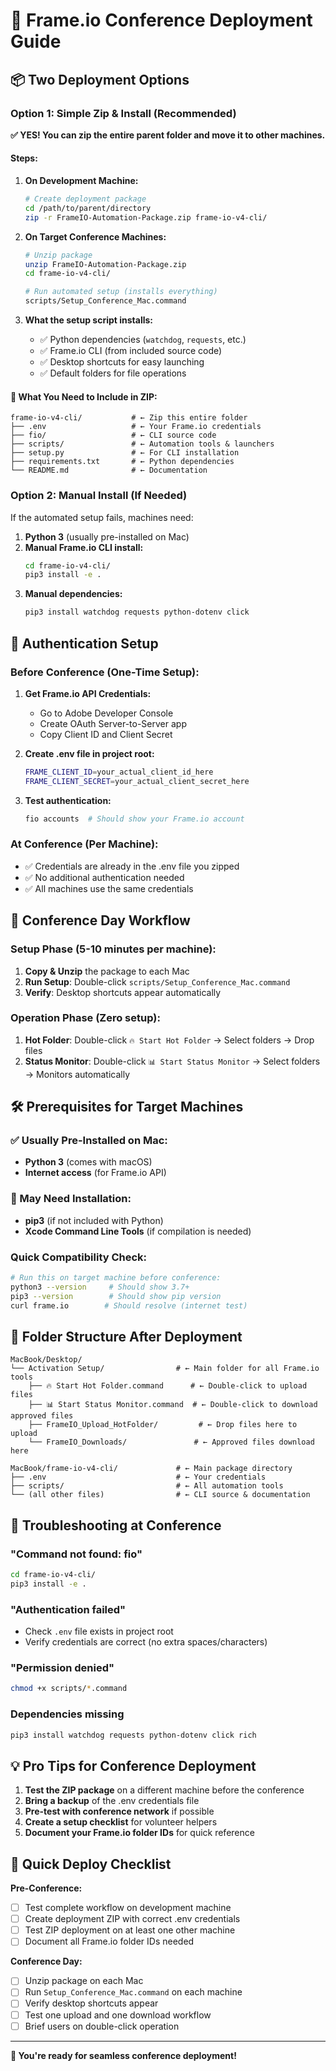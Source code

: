 # 🚀 Frame.io Conference Deployment Guide

## 📦 **Two Deployment Options**

### **Option 1: Simple Zip & Install (Recommended)**

**✅ YES! You can zip the entire parent folder and move it to other machines.**

#### Steps:
1. **On Development Machine:**
   ```bash
   # Create deployment package
   cd /path/to/parent/directory
   zip -r FrameIO-Automation-Package.zip frame-io-v4-cli/
   ```

2. **On Target Conference Machines:**
   ```bash
   # Unzip package
   unzip FrameIO-Automation-Package.zip
   cd frame-io-v4-cli/
   
   # Run automated setup (installs everything)
   scripts/Setup_Conference_Mac.command
   ```

3. **What the setup script installs:**
   - ✅ Python dependencies (`watchdog`, `requests`, etc.)
   - ✅ Frame.io CLI (from included source code)
   - ✅ Desktop shortcuts for easy launching
   - ✅ Default folders for file operations

#### 🎯 **What You Need to Include in ZIP:**
```
frame-io-v4-cli/           # ← Zip this entire folder
├── .env                   # ← Your Frame.io credentials
├── fio/                   # ← CLI source code
├── scripts/               # ← Automation tools & launchers
├── setup.py               # ← For CLI installation
├── requirements.txt       # ← Python dependencies
└── README.md              # ← Documentation
```

### **Option 2: Manual Install (If Needed)**

If the automated setup fails, machines need:

1. **Python 3** (usually pre-installed on Mac)
2. **Manual Frame.io CLI install:**
   ```bash
   cd frame-io-v4-cli/
   pip3 install -e .
   ```
3. **Manual dependencies:**
   ```bash
   pip3 install watchdog requests python-dotenv click
   ```

## 🔐 **Authentication Setup**

### **Before Conference (One-Time Setup):**

1. **Get Frame.io API Credentials:**
   - Go to Adobe Developer Console
   - Create OAuth Server-to-Server app
   - Copy Client ID and Client Secret

2. **Create .env file in project root:**
   ```bash
   FRAME_CLIENT_ID=your_actual_client_id_here
   FRAME_CLIENT_SECRET=your_actual_client_secret_here
   ```

3. **Test authentication:**
   ```bash
   fio accounts  # Should show your Frame.io account
   ```

### **At Conference (Per Machine):**
- ✅ Credentials are already in the .env file you zipped
- ✅ No additional authentication needed
- ✅ All machines use the same credentials

## 🎪 **Conference Day Workflow**

### **Setup Phase (5-10 minutes per machine):**
1. **Copy & Unzip** the package to each Mac
2. **Run Setup**: Double-click `scripts/Setup_Conference_Mac.command`
3. **Verify**: Desktop shortcuts appear automatically

### **Operation Phase (Zero setup):**
1. **Hot Folder**: Double-click `🔥 Start Hot Folder` → Select folders → Drop files
2. **Status Monitor**: Double-click `📊 Start Status Monitor` → Select folders → Monitors automatically

## 🛠️ **Prerequisites for Target Machines**

### **✅ Usually Pre-Installed on Mac:**
- **Python 3** (comes with macOS)
- **Internet access** (for Frame.io API)

### **🔧 May Need Installation:**
- **pip3** (if not included with Python)
- **Xcode Command Line Tools** (if compilation is needed)

### **Quick Compatibility Check:**
```bash
# Run this on target machine before conference:
python3 --version     # Should show 3.7+
pip3 --version        # Should show pip version
curl frame.io        # Should resolve (internet test)
```

## 📁 **Folder Structure After Deployment**

```
MacBook/Desktop/
└── Activation Setup/                # ← Main folder for all Frame.io tools
    ├── 🔥 Start Hot Folder.command      # ← Double-click to upload files
    ├── 📊 Start Status Monitor.command  # ← Double-click to download approved files
    ├── FrameIO_Upload_HotFolder/         # ← Drop files here to upload
    └── FrameIO_Downloads/               # ← Approved files download here

MacBook/frame-io-v4-cli/             # ← Main package directory
├── .env                             # ← Your credentials
├── scripts/                         # ← All automation tools
└── (all other files)                # ← CLI source & documentation
```

## 🚨 **Troubleshooting at Conference**

### **"Command not found: fio"**
```bash
cd frame-io-v4-cli/
pip3 install -e .
```

### **"Authentication failed"**
- Check `.env` file exists in project root
- Verify credentials are correct (no extra spaces/characters)

### **"Permission denied"**
```bash
chmod +x scripts/*.command
```

### **Dependencies missing**
```bash
pip3 install watchdog requests python-dotenv click rich
```

## 💡 **Pro Tips for Conference Deployment**

1. **Test the ZIP package** on a different machine before the conference
2. **Bring a backup** of the .env credentials file
3. **Pre-test with conference network** if possible
4. **Create a setup checklist** for volunteer helpers
5. **Document your Frame.io folder IDs** for quick reference

## 🎯 **Quick Deploy Checklist**

**Pre-Conference:**
- [ ] Test complete workflow on development machine
- [ ] Create deployment ZIP with correct .env credentials
- [ ] Test ZIP deployment on at least one other machine
- [ ] Document all Frame.io folder IDs needed

**Conference Day:**
- [ ] Unzip package on each Mac
- [ ] Run `Setup_Conference_Mac.command` on each machine
- [ ] Verify desktop shortcuts appear
- [ ] Test one upload and one download workflow
- [ ] Brief users on double-click operation

---

**🎉 You're ready for seamless conference deployment!**
